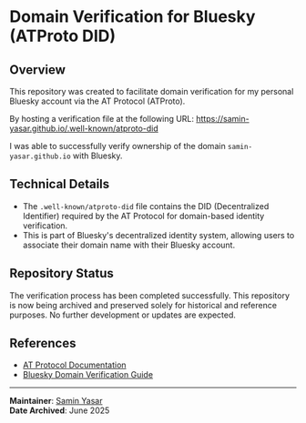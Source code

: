 # Domain Verification for Bluesky (ATProto DID)

## Overview

This repository was created to facilitate domain verification for my personal Bluesky account via the AT Protocol (ATProto).

By hosting a verification file at the following URL: https://samin-yasar.github.io/.well-known/atproto-did


I was able to successfully verify ownership of the domain `samin-yasar.github.io` with Bluesky.

## Technical Details

- The `.well-known/atproto-did` file contains the DID (Decentralized Identifier) required by the AT Protocol for domain-based identity verification.
- This is part of Bluesky's decentralized identity system, allowing users to associate their domain name with their Bluesky account.

## Repository Status

The verification process has been completed successfully. This repository is now being archived and preserved solely for historical and reference purposes. No further development or updates are expected.

## References

- [AT Protocol Documentation](https://atproto.com/)
- [Bluesky Domain Verification Guide](https://docs.bsky.app/docs/advanced/domain-verification)

---

**Maintainer**: [Samin Yasar](https://samin-yasar.github.io)  
**Date Archived**: June 2025
